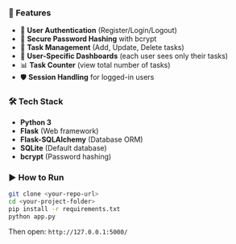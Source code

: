 

### 🚀 Features

* 🔐 **User Authentication** (Register/Login/Logout)
* 🔑 **Secure Password Hashing** with bcrypt
* 📝 **Task Management** (Add, Update, Delete tasks)
* 👤 **User-Specific Dashboards** (each user sees only their tasks)
* 📊 **Task Counter** (view total number of tasks)
* 🛡️ **Session Handling** for logged-in users

### 🛠️ Tech Stack

* **Python 3**
* **Flask** (Web framework)
* **Flask-SQLAlchemy** (Database ORM)
* **SQLite** (Default database)
* **bcrypt** (Password hashing)

### ▶️ How to Run

```bash
git clone <your-repo-url>
cd <your-project-folder>
pip install -r requirements.txt
python app.py
```

Then open: `http://127.0.0.1:5000/`
